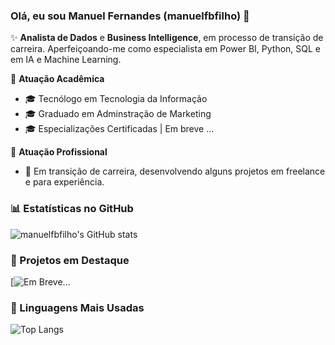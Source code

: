 ### Olá, eu sou Manuel Fernandes (manuelfbfilho) 👋

✨ **Analista de Dados** e **Business Intelligence**, em processo de transição de carreira. Aperfeiçoando-me como especialista em Power BI, Python, SQL e em IA e Machine Learning.

🏢 **Atuação Acadêmica**
- 🎓 Tecnólogo em Tecnologia da Informação
- 🎓 Graduado em Adminstração de Marketing
- 🎓 Especializações Certificadas | Em breve ...

🏢 **Atuação Profissional**
- 🚀 Em transição de carreira, desenvolvendo alguns projetos em freelance e para experiência.

### 📊 Estatísticas no GitHub

![manuelfbfilho's GitHub stats](https://github-readme-stats.vercel.app/api?username=manuelfbfilho&show_icons=true&theme=dracula)

### 📌 Projetos em Destaque

[![Em Breve...]()

### 🚀 Linguagens Mais Usadas

![Top Langs](https://github-readme-stats.vercel.app/api/top-langs/?username=manuelfbfilho&layout=compact)
